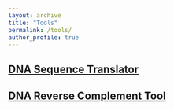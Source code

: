 ```yaml
---
layout: archive
title: "Tools"
permalink: /tools/
author_profile: true
---
```



## [DNA Sequence Translator](../tools/DNA_Sequence_Translator.html)  
## [DNA Reverse Complement Tool](../tools/DNA_Reverse_Complement.html)
